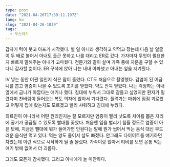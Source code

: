 ```yaml
---
type: post
date: "2021-04-26T17:39:11.197Z"
lang: ko
slug: "2021-04-26-1039"
tags:
  - 부스러기
---
```


갑자기 턱이 붓고 아프기 시작했다. 별 일 아니라 생각하고 약먹고 잤는데 다음 날 얼굴이 두 배로 불어서 아내도 출근 못하고 나를 대리고 ER로 갔다. 가자마자 무엇이 필요한지 빠르게 말해주는 아내가 고마웠다. 전문가와 같이 살며 가족 중에 자문을 구할 수 있다니 감사할 뿐이다. ER 구석에 앉아 나는 내내 아파했고 아내는 옆을 지켜줬다.

IV 넣는 동안 어쩐 일인지 식은 땀이 흘렀다. CT도 처음으로 촬영했다. 감염이 된 어금니를 뽑고 염증이 나을 수 있도록 조치를 받았다. 약도 잔뜩 받았다. 나는 걱정하는 아내 옆에서 금니가 아깝다는 얘기나 했다. 침대에 누워서 그대로 잠들고 싶었지만 환자가 밀렸다며 찬바람이 들어오는 복도 의자에 앉아서 기다렸다. 풀려가는 마취에 점점 괴로웠고 어떻게 집에 왔는지도 모르겠고 빨리 샤워하고 침대에 누웠다.

의료인이 아니라서 어떤 원리인지는 잘 모르지만 염증이 빨리 낫도록 치아를 뽑은 자리에  공기가 공급될 수 있도록 빨대를 꽂았다. 처음엔 입을 벌리기 힘들 정도로 염증이 아픈 탓에, 지금은 빨대에 뭐가 들어가면 안된다는 말에 뭔가 씹어서 먹는 음식 대신 부드러운 음식만 먹고 있다. 먹는 양도 줄어서 살도 빠졌다. 안그래도 다이어트를 얘기하던 차였는데 이런 식으로 시작하게 될 줄 몰랐다. 가족이랑 앉아서 티비를 보면 온통 먹는 얘기 밖에 없어서 더 괴롭다.

그래도 모든게 감사했다. 그리고 아내에게 늘 미안하다.

